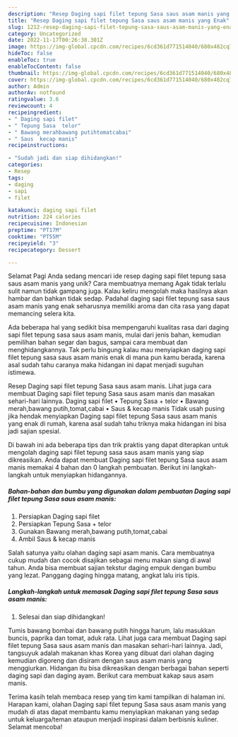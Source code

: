 ```yaml
---
description: "Resep Daging sapi filet tepung Sasa saus asam manis yang Enak"
title: "Resep Daging sapi filet tepung Sasa saus asam manis yang Enak"
slug: 1212-resep-daging-sapi-filet-tepung-sasa-saus-asam-manis-yang-enak
category: Uncategorized
date: 2022-11-17T00:26:38.301Z
image: https://img-global.cpcdn.com/recipes/6cd361d771514040/680x482cq70/daging-sapi-filet-tepung-sasa-saus-asam-manis-foto-resep-utama.jpg
hideToc: false
enableToc: true
enableTocContent: false
thumbnail: https://img-global.cpcdn.com/recipes/6cd361d771514040/680x482cq70/daging-sapi-filet-tepung-sasa-saus-asam-manis-foto-resep-utama.jpg
cover: https://img-global.cpcdn.com/recipes/6cd361d771514040/680x482cq70/daging-sapi-filet-tepung-sasa-saus-asam-manis-foto-resep-utama.jpg
author: Admin
authorAv: notfound
ratingvalue: 3.6
reviewcount: 4
recipeingredient:
- " Daging sapi filet"
- " Tepung Sasa  telor"
- " Bawang merahbawang putihtomatcabai"
- " Saus  kecap manis"
recipeinstructions:

- "Sudah jadi dan siap dihidangkan!"
categories:
- Resep
tags:
- daging
- sapi
- filet

katakunci: daging sapi filet 
nutrition: 224 calories
recipecuisine: Indonesian
preptime: "PT17M"
cooktime: "PT55M"
recipeyield: "3"
recipecategory: Dessert

---
```



Selamat Pagi Anda sedang mencari ide resep daging sapi filet tepung sasa saus asam manis yang unik? Cara membuatnya memang Agak tidak terlalu sulit namun tidak gampang juga. Kalau keliru mengolah maka hasilnya akan hambar dan bahkan tidak sedap. Padahal daging sapi filet tepung sasa saus asam manis yang enak seharusnya memiliki aroma dan cita rasa yang dapat memancing selera kita.


Ada beberapa hal yang sedikit bisa mempengaruhi kualitas rasa dari daging sapi filet tepung sasa saus asam manis, mulai dari jenis bahan, kemudian pemilihan bahan segar dan bagus, sampai cara membuat dan menghidangkannya. Tak perlu bingung kalau mau menyiapkan daging sapi filet tepung sasa saus asam manis enak di mana pun kamu berada, karena asal sudah tahu caranya maka hidangan ini dapat menjadi suguhan istimewa.

Resep Daging sapi filet tepung Sasa saus asam manis. Lihat juga cara membuat Daging sapi filet tepung Sasa saus asam manis dan masakan sehari-hari lainnya. Daging sapi filet • Tepung Sasa + telor • Bawang merah,bawang putih,tomat,cabai • Saus &amp; kecap manis Tidak usah pusing jika hendak menyiapkan Daging sapi filet tepung Sasa saus asam manis yang enak di rumah, karena asal sudah tahu triknya maka hidangan ini bisa jadi sajian spesial.


Di bawah ini ada beberapa tips dan trik praktis yang dapat diterapkan untuk mengolah daging sapi filet tepung sasa saus asam manis yang siap dikreasikan. Anda dapat membuat Daging sapi filet tepung Sasa saus asam manis memakai 4 bahan dan 0 langkah pembuatan. Berikut ini langkah-langkah untuk menyiapkan hidangannya.

<!--inarticleads1-->

##### Bahan-bahan dan bumbu yang digunakan dalam pembuatan Daging sapi filet tepung Sasa saus asam manis:

1. Persiapkan  Daging sapi filet
1. Persiapkan  Tepung Sasa + telor
1. Gunakan  Bawang merah,bawang putih,tomat,cabai
1. Ambil  Saus &amp; kecap manis


Salah satunya yaitu olahan daging sapi asam manis. Cara membuatnya cukup mudah dan cocok disajikan sebagai menu makan siang di awal tahun. Anda bisa membuat sajian tekstur daging empuk dengan bumbu yang lezat. Panggang daging hingga matang, angkat lalu iris tipis. 

<!--inarticleads2-->

##### Langkah-langkah untuk memasak Daging sapi filet tepung Sasa saus asam manis:


1. Selesai dan siap dihidangkan!

Tumis bawang bombai dan bawang putih hingga harum, lalu masukkan buncis, paprika dan tomat, aduk rata. Lihat juga cara membuat Daging sapi filet tepung Sasa saus asam manis dan masakan sehari-hari lainnya. Jadi, tangsuyuk adalah makanan khas Korea yang dibuat dari olahan daging kemudian digoreng dan disiram dengan saus asam manis yang menggiurkan. Hidangan itu bisa dikreasikan dengan berbagai bahan seperti daging sapi dan daging ayam. Berikut cara membuat kakap saus asam manis. 

Terima kasih telah membaca resep yang tim kami tampilkan di halaman ini. Harapan kami, olahan Daging sapi filet tepung Sasa saus asam manis yang mudah di atas dapat membantu kamu menyiapkan makanan yang sedap untuk keluarga/teman ataupun menjadi inspirasi dalam berbisnis kuliner. Selamat mencoba!

